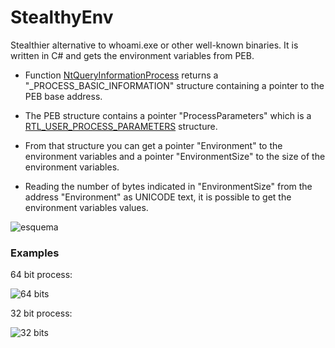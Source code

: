 # StealthyEnv
Stealthier alternative to whoami.exe or other well-known binaries. It is written in C# and gets the environment variables from PEB.

- Function [NtQueryInformationProcess](https://learn.microsoft.com/en-us/windows/win32/api/winternl/nf-winternl-ntqueryinformationprocess) returns a "_PROCESS_BASIC_INFORMATION" structure containing a pointer to the PEB base address.

- The PEB structure contains a pointer "ProcessParameters" which is a [RTL_USER_PROCESS_PARAMETERS](https://www.geoffchappell.com/studies/windows/km/ntoskrnl/inc/api/pebteb/rtl_user_process_parameters.htm) structure.

- From that structure you can get a pointer "Environment" to the environment variables and a pointer "EnvironmentSize" to the size of the environment variables.

- Reading the number of bytes indicated in "EnvironmentSize" from the address "Environment" as UNICODE text, it is possible to get the environment variables values.

![esquema](https://raw.githubusercontent.com/ricardojoserf/ricardojoserf.github.io/master/images/stealthyenv/Screenshot_0.png)


### Examples

64 bit process:

![64 bits](https://raw.githubusercontent.com/ricardojoserf/ricardojoserf.github.io/master/images/stealthyenv/Screenshot_1.png)


32 bit process:

![32 bits](https://raw.githubusercontent.com/ricardojoserf/ricardojoserf.github.io/master/images/stealthyenv/Screenshot_2.png)
